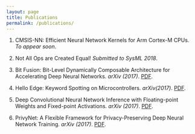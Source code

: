 ```yaml
---
layout: page
title: Publications
permalink: /publications/
---
```


1. CMSIS-NN: Efficient Neural Network Kernels for Arm Cortex-M CPUs.
*To appear soon*.

1. Not All Ops are Created Equal!
*Submitted to SysML 2018*.

1. Bit Fusion: Bit-Level Dynamically Composable Architecture for Accelerating Deep Neural Networks. 
*arXiv (2017)*. [PDF](https://arxiv.org/abs/1712.01507).

1. Hello Edge: Keyword Spotting on Microcontrollers. 
*arXiv(2017)*. [PDF](https://arxiv.org/abs/1711.07128).

1. Deep Convolutional Neural Network Inference with Floating-point Weights and Fixed-point Activations.
*arXiv (2017)*. [PDF](https://arxiv.org/abs/1703.03073).

1. PrivyNet: A Flexible Framework for Privacy-Preserving Deep Neural Network Training.
*arXiv (2017)*. [PDF](https://arxiv.org/abs/1709.06161).
